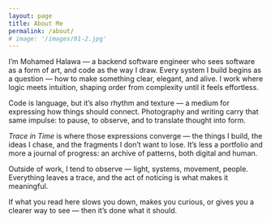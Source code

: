 ```yaml
---
layout: page
title: About Me
permalink: /about/
# image: '/images/01-2.jpg'
---
```


I’m Mohamed Halawa — a backend software engineer who sees software as a form of art, and code as the way I draw. Every system I build begins as a question — how to make something clear, elegant, and alive. I work where logic meets intuition, shaping order from complexity until it feels effortless.

Code is language, but it’s also rhythm and texture — a medium for expressing how things should connect. Photography and writing carry that same impulse: to pause, to observe, and to translate thought into form.

*Trace in Time* is where those expressions converge — the things I build, the ideas I chase, and the fragments I don’t want to lose. It’s less a portfolio and more a journal of progress: an archive of patterns, both digital and human.

Outside of work, I tend to observe — light, systems, movement, people. Everything leaves a trace, and the act of noticing is what makes it meaningful.

If what you read here slows you down, makes you curious, or gives you a clearer way to see — then it’s done what it should.